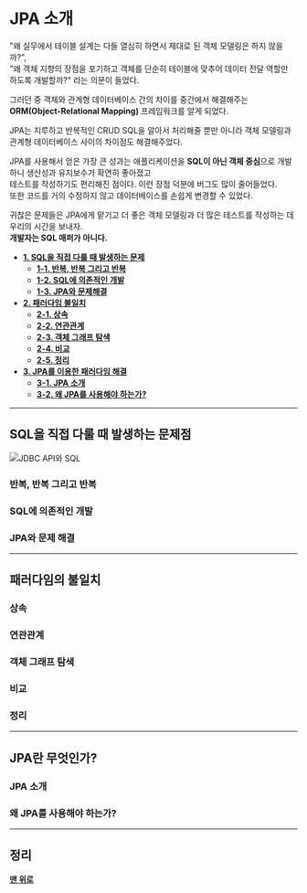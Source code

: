 # JPA 소개
"왜 실무에서 테이블 설계는 다들 열심히 하면서 제대로 된 객체 모델링은 하지 않을까?",  
"왜 객체 지향의 장점을 포기하고 객체를 단순히 테이블에 맞추어 데이터 전달 역할만 하도록 개발할까?" 라는 의문이 들었다.  
  
그러던 중 객체와 관계형 데이터베이스 간의 차이를 중간에서 해결해주는 **ORM(Object-Relational Mapping)** 프레임워크를 알게 되었다.  
  
JPA는 지루하고 반복적인 CRUD SQL을 알아서 처리해줄 뿐만 아니라 객체 모델링과 관계형 데이터베이스 사이의 차이점도 해결해주었다.  
  
JPA를 사용해서 얻은 가장 큰 성과는 애플리케이션을 **SQL이 아닌 객체 중심**으로 개발하니 생산성과 유지보수가 확연히 좋아졌고  
테스트를 작성하기도 편리해진 점이다. 이런 장점 덕분에 버그도 많이 줄어들었다.  
또한 코드를 거의 수정하지 않고 데이터베이스를 손쉽게 변경할 수 있었다.  
  
귀찮은 문제들은 JPA에게 맡기고 더 좋은 객체 모델링과 더 많은 테스트를 작성하는 데 우리의 시간을 보내자.  
**개발자는 SQL 매퍼가 아니다.**  

* **[1. SQL을 직접 다룰 때 발생하는 문제](#SQL을-직접-다룰-때-발생하는-문제)**       
    * **[1-1. 반복, 반복 그리고 반복](#반복-반복-반복)**
    * **[1-2. SQL에 의존적인 개발](#SQL에-의존적인-개발)**
    * **[1-3. JPA와 문제해결](#JPA와-문제해결)**   
* **[2. 패러다임 불일치](#패러다임-불일치)**       
    * **[2-1. 상속](#상속)**
    * **[2-2. 연관관계](#연관관계)**
    * **[2-3. 객체 그래프 탐색](#객체-그래프-탐색)**
    * **[2-4. 비교](#비교)**
    * **[2-5. 정리](#정리)**
* **[3. JPA를 이용한 패러다임 해결](#JPA를-이용한-패러다임-해결)**       
    * **[3-1. JPA 소개](#JPA-소개)**
    * **[3-2. 왜 JPA를 사용해야 하는가?](#왜-JPA를-사용해야-하는가?)**


___
## SQL을 직접 다룰 때 발생하는 문제점
![JDBC API와 SQL](https://images.velog.io/images/yu-jin-song/post/c0ea3b9a-51a5-45d3-a167-5a5a2fe3750d/JDBC_API%EC%99%80_SQL.png)
### 반복, 반복 그리고 반복
### SQL에 의존적인 개발
### JPA와 문제 해결

___
## 패러다임의 불일치
### 상속
### 연관관계
### 객체 그래프 탐색
### 비교
### 정리

___
## JPA란 무엇인가?
### JPA 소개
### 왜 JPA를 사용해야 하는가?

___
## 정리
**[맨 위로](#JPA-소개)**
